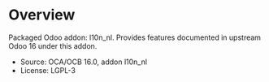 # Overview

Packaged Odoo addon: l10n_nl. Provides features documented in upstream Odoo 16 under this addon.

- Source: OCA/OCB 16.0, addon l10n_nl
- License: LGPL-3
